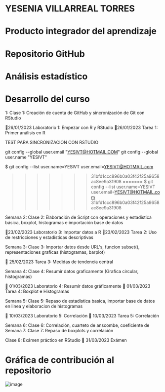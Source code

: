 # YESENIA VILLARREAL TORRES
# Producto integrador del aprendizaje
# Repositorio GitHub

# Análisis estadístico

# Desarrollo del curso

 1: Clase 1: Creación de cuenta de GitHub y sincronización de Git con RStudio

📍26/01/2023 Laboratorio 1: Empezar con R y RStudio
📍26/01/2023 Tarea 1: Primer análisis en R

TEST PARA SINCRONIZACION CON RSTUDIO

git config --global user.email "YESIVT@HOTMAIL.COM"
git config --global user.name "YESIVT"
  
$ git config --list
user.name=YESIVT
user.email=YESIVT@HOTMAIL.com
>>>>>>> 31bfd1ccc896b0a03f42f25a9658ac8ee9a31908
=======
$ git config --list
user.name=YESIVT
user.email=YESIVT@HOTMAIL.com
>>>>>>> 31bfd1ccc896b0a03f42f25a9658ac8ee9a31908

Semana 2: Clase 2: Elaboración de Script con operaciones y estadística básica, boxplot, histogramas e importación base de datos

📍23/02/2023 Laboratorio 3: Importar datos a R
📍23/02/2023 Tarea 2: Uso de restricciones y estadísticas descriptivas

Semana 3: Clase 3: Importar datos desde URL's, funcion subset(), representaciones graficas (histogramas, barplot)

📍 25/02/2023 Tarea 3: Medidas de tendencia central

Semana 4: Clase 4: Resumir datos graficamente (Grafica circular, histogramas)

📍 01/03/2023 Laboratorio 4: Resumir datos gráficamente
📍 01/03/2023 Tarea 4: Boxplot e Histogramas

Semana 5: Clase 5: Repaso de estadistica basica, importar base de datos en linea y elaboracion de histogramas

📍 10/03/2023 Laboratorio 5: Correlación
📍 10/03/2023 Tarea 5: Correlación

Semana 6: Clase 6: Correlación, cuarteto de anscombe, coeficiente de 
Semana 7: Clase 7: Repaso de boxplots y correlación


Clase 8: Exámen práctico en RStudio
📍 31/03/2023 Exámen


# Gráfica de contribución al repositorio

![image](https://user-images.githubusercontent.com/123662539/232888702-a8135203-c4d5-4e93-a47d-503825fcb8d1.png)


  




















